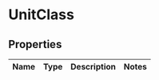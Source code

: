 

# UnitClass


## Properties

| Name | Type | Description | Notes |
|------------ | ------------- | ------------- | -------------|



